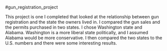 #gun_registration_project

This project is one I completed that looked at the relationship between gun registration and the state the owners lived in.
I compared the gun sales and the permits purchased in two states. I chose Washington state and Alabama. Washington is a more liberal state
politically, and I assumed Alabama would be more conservative. I then compared the two states to the U.S. numbers and there were some 
interesting results.

